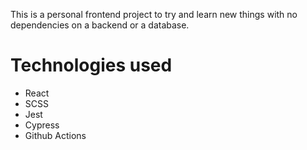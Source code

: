 This is a personal frontend project to try and learn new things with no dependencies on a backend or a database.

# Technologies used
* React
* SCSS
* Jest
* Cypress
* Github Actions
